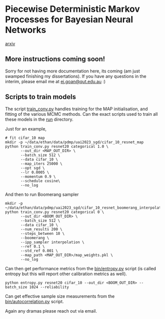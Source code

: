 # Piecewise Deterministic Markov Processes for Bayesian Neural Networks

[arxiv](https://arxiv.org/abs/2302.08724)


## More instructions coming soon!

Sorry for not having more documentation here, its coming (am just swamped finishing my dissertations). If you have any questions in the interim, please email me at ej.goan@qut.edu.au :)

## Scripts to train models

The script [train_conv.py](bin/train_conv.py) handles training for the MAP initialisation, and fitting of the various MCMC methods.
Can the exact scripts used to train all these models in the [run](run) directory.

Just for an example,

``` shell
# fit cifar_10 map
mkdir -p ~/data/ethan/data/pdmp/uai2023_sgd/cifar_10_resnet_map
python train_conv.py resnet20 categorical 1.0 \
       --out_dir <MAP_OUT_DIR> \
       --batch_size 512 \
       --data cifar_10 \
       --map_iters 25000 \
       --opt sgd \
       --lr 0.0005 \
       --momentum 0.9 \
       --schedule cosine\
       --no_log 
```

And then to run Boomerang sampler

``` shell
mkdir -p ~/data/ethan/data/pdmp/uai2023_sgd/cifar_10_resnet_boomerang_interpolation
python train_conv.py resnet20 categorical 0 \
       --out_dir <BOOM_OUT_DIR> \
       --batch_size 512 \
       --data cifar_10 \
       --num_results 200 \
       --steps_between 10 \
       --boomerang \
       --ipp_sampler interpolation \
       --ref 0.1 \
       --std_ref 0.001 \
       --map_path <MAP_OUT_DIR>/map_weights.pkl \
       --no_log 
```

Can then get performance metrics from the [bin/entropy.py](bin/entropy.py) script (is called entropy but this will report other calibration metrics as well).

``` shell
python entropy.py resnet20 cifar_10 --out_dir <BOOM_OUT_DIR> --batch_size 1024 --reliability
```

Can get effective sample size measurements from the [bin/autocorrelation.py](bin/autocorrelation.py) script.

Again any dramas please reach out via email.
